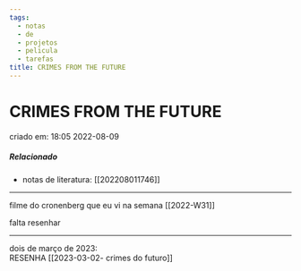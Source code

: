 ```yaml
---
tags:
  - notas
  - de
  - projetos
  - pelicula
  - tarefas
title: CRIMES FROM THE FUTURE
---
```


# CRIMES FROM THE FUTURE

criado em: 18:05 2022-08-09

##### Relacionado

- notas de literatura: [[202208011746]]

---

filme do cronenberg que eu vi na semana [[2022-W31]]

falta resenhar 

--- 

dois de março de 2023:  
RESENHA [[2023-03-02- crimes do futuro]]
